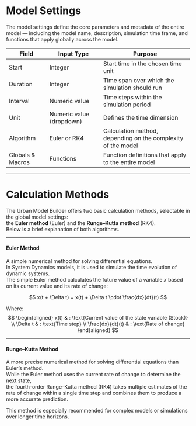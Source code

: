 # Model Settings

The model settings define the core parameters and metadata of the entire model — including the model name, description, simulation time frame, and functions that apply globally across the model.

| Field | Input Type | Purpose |
| ----- | ---------- | ------- |
| Start | Integer | Start time in the chosen time unit |
| Duration | Integer | Time span over which the simulation should run |
| Interval | Numeric value | Time steps within the simulation period |
| Unit | Numeric value (dropdown) | Defines the time dimension |
| Algorithm | Euler or RK4 | Calculation method, depending on the complexity of the model |
| Globals & Macros | Functions | Function definitions that apply to the entire model |

---

# Calculation Methods

The Urban Model Builder offers two basic calculation methods, selectable in the global model settings:  
the **Euler method** (Euler) and the **Runge–Kutta method** (RK4).  
Below is a brief explanation of both algorithms.

---

#### Euler Method

A simple numerical method for solving differential equations.  
In System Dynamics models, it is used to simulate the time evolution of dynamic systems.  
The simple Euler method calculates the future value of a variable *x* based on its current value and its rate of change:

$$
x(t + \Delta t) = x(t) + \Delta t \cdot \frac{dx}{dt}(t)
$$

Where:  
$$
\begin{aligned}
x(t) & : \text{Current value of the state variable (Stock)} \\
\Delta t & : \text{Time step} \\
\frac{dx}{dt}(t) & : \text{Rate of change}
\end{aligned}
$$

---

#### Runge–Kutta Method

A more precise numerical method for solving differential equations than Euler’s method.  
While the Euler method uses the current rate of change to determine the next state,  
the fourth-order Runge–Kutta method (RK4) takes multiple estimates of the rate of change within a single time step and combines them to produce a more accurate prediction.

This method is especially recommended for complex models or simulations over longer time horizons.
